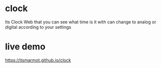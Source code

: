 # clock

Its Clock Web that you can see what time is it with can change to analog or digital according to your settings

# live demo
https://itsmarmot.github.io/clock
